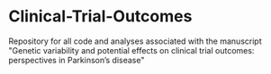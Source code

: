 # Clinical-Trial-Outcomes

Repository for all code and analyses associated with the manuscript "Genetic variability and potential effects on clinical trial outcomes: perspectives in Parkinson’s disease"
